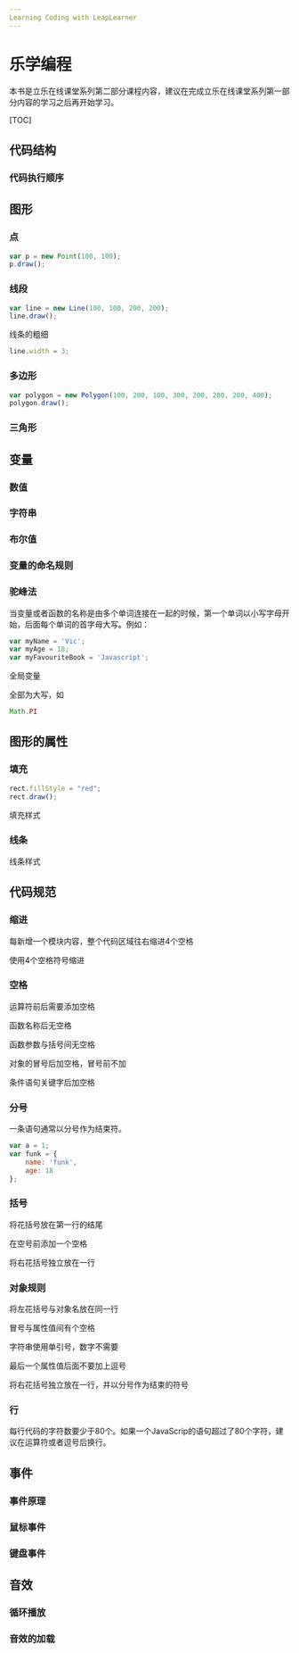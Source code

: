 ```yaml
---
Learning Coding with LeapLearner
---
```


# 乐学编程

本书是立乐在线课堂系列第二部分课程内容，建议在完成立乐在线课堂系列第一部分内容的学习之后再开始学习。



[TOC]

## 代码结构

### 代码执行顺序



## 图形

### 点

```javascript
var p = new Point(100, 100);
p.draw();
```

### 线段

```javascript
var line = new Line(100, 100, 200, 200);
line.draw();
```

线条的粗细

```javascript
line.width = 3;
```



### 多边形

```javascript
var polygon = new Polygon(100, 200, 100, 300, 200, 200, 200, 400);
polygon.draw();
```



### 三角形



## 变量

### 数值

### 字符串

### 布尔值

### 变量的命名规则

### 驼峰法

当变量或者函数的名称是由多个单词连接在一起的时候，第一个单词以小写字母开始，后面每个单词的首字母大写。例如：

```javascript
var myName = 'Vic';
var myAge = 18;
var myFavouriteBook = 'Javascript';
```

全局变量

全部为大写，如

```javascript
Math.PI
```



## 图形的属性

### 填充

```javascript
rect.fillStyle = "red";
rect.draw();
```

填充样式

### 线条

线条样式

## 代码规范

### 缩进

每新增一个模块内容，整个代码区域往右缩进4个空格

使用4个空格符号缩进

### 空格

运算符前后需要添加空格

函数名称后无空格

函数参数与括号间无空格

对象的冒号后加空格，冒号前不加

条件语句关键字后加空格

### 分号

一条语句通常以分号作为结束符。

```javascript
var a = 1;
var funk = {
    name: 'funk',
  	age: 18
};
```



### 括号

将花括号放在第一行的结尾

在空号前添加一个空格

将右花括号独立放在一行



### 对象规则

将左花括号与对象名放在同一行

冒号与属性值间有个空格

字符串使用单引号，数字不需要

最后一个属性值后面不要加上逗号

将右花括号独立放在一行，并以分号作为结束的符号

### 行

每行代码的字符数要少于80个。如果一个JavaScrip的语句超过了80个字符，建议在运算符或者逗号后换行。

## 事件

### 事件原理

### 鼠标事件

### 键盘事件

## 音效

### 循环播放

### 音效的加载










